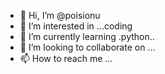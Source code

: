 - 👋 Hi, I’m @poisionu
- 👀 I’m interested in ...coding
- 🌱 I’m currently learning .python..
- 💞️ I’m looking to collaborate on ...
- 📫 How to reach me ...

<!---
poisionu/poisionu is a ✨ special ✨ repository because its `README.md` (this file) appears on your GitHub profile.
You can click the Preview link to take a look at your changes.
--->
